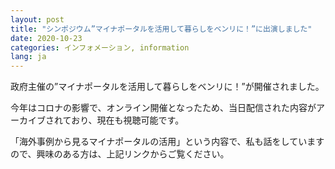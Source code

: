 ```yaml
---
layout: post
title: "シンポジウム”マイナポータルを活用して暮らしをベンリに！”に出演しました"
date: 2020-10-23
categories: インフォメーション, information
lang: ja
---
```


政府主催の”マイナポータルを活用して暮らしをベンリに！”が開催されました。

今年はコロナの影響で、オンライン開催となったため、当日配信された内容がアーカイブされており、現在も視聴可能です。

「海外事例から見るマイナポータルの活用」という内容で、私も話をしていますので、興味のある方は、上記リンクからご覧ください。

